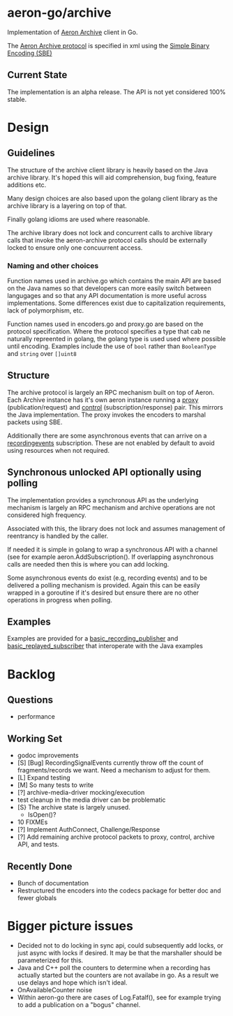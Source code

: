 # aeron-go/archive

Implementation of [Aeron Archive](https://github.com/real-logic/Aeron/tree/master/aeron-archive) client in Go.

The [Aeron Archive
protocol](http://github.com/real-logic/aeron/blob/master/aeron-archive/src/main/resources/archive/aeron-archive-codecs.xml)
is specified in xml using the [Simple Binary Encoding (SBE)](https://github.com/real-logic/simple-binary-encoding)

## Current State
The implementation is an alpha release. The API is not yet considered 100% stable.

# Design

## Guidelines

The structure of the archive client library is heavily based on the
Java archive library. It's hoped this will aid comprehension, bug fixing,
feature additions etc.

Many design choices are also based upon the golang client library as
the archive library is a layering on top of that.

Finally golang idioms are used where reasonable.

The archive library does not lock and concurrent calls to archive
library calls that invoke the aeron-archive protocol calls should be
externally locked to ensure only one concuurrent access.

### Naming and other choices

Function names used in archive.go which contains the main API are
based on the Java names so that developers can more easily switch
between langugages and so that any API documentation is more useful
across implementations. Some differences exist due to capitalization
requirements, lack of polymorphism, etc.

Function names used in encoders.go and proxy.go are based on the
protocol specification. Where the protocol specifies a type that cab
ne naturally repreented in golang, the golang type is used used where
possible until encoding. Examples include the use of `bool` rather than
`BooleanType` and `string` over `[]uint8`

## Structure

The archive protocol is largely an RPC mechanism built on top of
Aeron. Each Archive instance has it's own aeron instance running a
[proxy](proxy.go) (publication/request) and [control](control.go) (subscription/response)
pair. This mirrors the Java implementation. The proxy invokes the
encoders to marshal packets using SBE.

Additionally there are some asynchronous events that can arrive on a
[recordingevents](recordingevents.go) subscription. These
are not enabled by default to avoid using resources when not required.

## Synchronous unlocked API optionally using polling

The implementation provides a synchronous API as the underlying
mechanism is largely an RPC mechanism and archive operations are not
considered high frequency.

Associated with this, the library does not lock and assumes management
of reentrancy is handled by the caller.

If needed it is simple in golang to wrap a synchronous API with a
channel (see for example aeron.AddSubscription(). If overlapping
asynchronous calls are needed then this is where you can add locking.

Some asynchronous events do exist (e.g, recording events) and to be
delivered a polling mechanism is provided. Again this can be easily
wrapped in a goroutine if it's desired but ensure there are no other
operations in progress when polling.

## Examples

Examples are provided for a [basic_recording_publisher](examples/basic_recording_publisher/basic_recording_publisher.go) and [basic_replayed_subscriber](examples/basic_replayed_subscriber/basic_replayed_subscriber.go) that interoperate with the Java examples

# Backlog

## Questions
 * performance

## Working Set
 * godoc improvements
 * [S] [Bug] RecordingSignalEvents currently throw off the count of
   fragments/records we want. Need a mechanism to adjust for them.
 * [L] Expand testing
  * [M] So many tests to write
  * [?] archive-media-driver mocking/execution
  * test cleanup in the media driver can be problematic
 * [S} The archive state is largely unused. 
   * IsOpen()?
 * 10 FIXMEs
 * [?] Implement AuthConnect, Challenge/Response
 * [?] Add remaining archive protocol packets to proxy, control, archive API, and tests.

## Recently Done
 * Bunch of documentation
 * Restructured the encoders into the codecs package for better doc and fewer globals

# Bigger picture issues
 * Decided not to do locking in sync api, could subsequently add locks, or just async with locks if desired.
   It may be that the marshaller should be parameterized for this.
 * Java and C++ poll the counters to determine when a recording has actually started but the counters are not
   availabe in go. As a result we use delays and hope which isn't ideal.
 * OnAvailableCounter noise
 * Within aeron-go there are cases of Log.Fatalf(), see for example trying to add a publication on a "bogus" channel.
